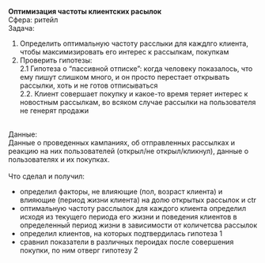 **Оптимизация частоты клиентских расылок**<br>
Сфера: ритейл<br>
Задача: <br>
1. Определить оптимальную частоту расслыки для каждлго клиента, чтобы максимизировать его интерес к рассылкам, покупкам
2. Проверить гипотезы: <br>
2.1 Гипотеза о “пассивной отписке”: когда человеку показалось, что ему пишут слишком много, и он просто перестает открывать рассылки, хоть и не готов отписываться<br>
2.2. Клиент совершает покупку и какое-то время теряет интерес к новостным рассылкам, во всяком случае рассылки на пользователя не генерят продажи<br><br>

Данные:<br>Данные о проведенных кампаниях, об отправленных рассылках и реакцию на них пользователей (открыл/не открыл/кликнул), данные о пользователях и их покупках.<br><br>
Что сделал и получил:<br>
- определил факторы, не влияющие (пол, возраст клиента) и влияющие (период жизни клиента) на долю открытых рассылок и ctr<br>
- оптимальную частоту расслылок для каждого клиента определил исходя из текущего периода его жизни и поведения клиентов в определенный период жизни в зависимости от количетсва рассылок<br>
- определил клиентов, на которых подтвердилась гипотеза 1<br>
- сравнил показатели в различных пероидах после совершения покупки, по ним отверг гипотезу 2<br>
